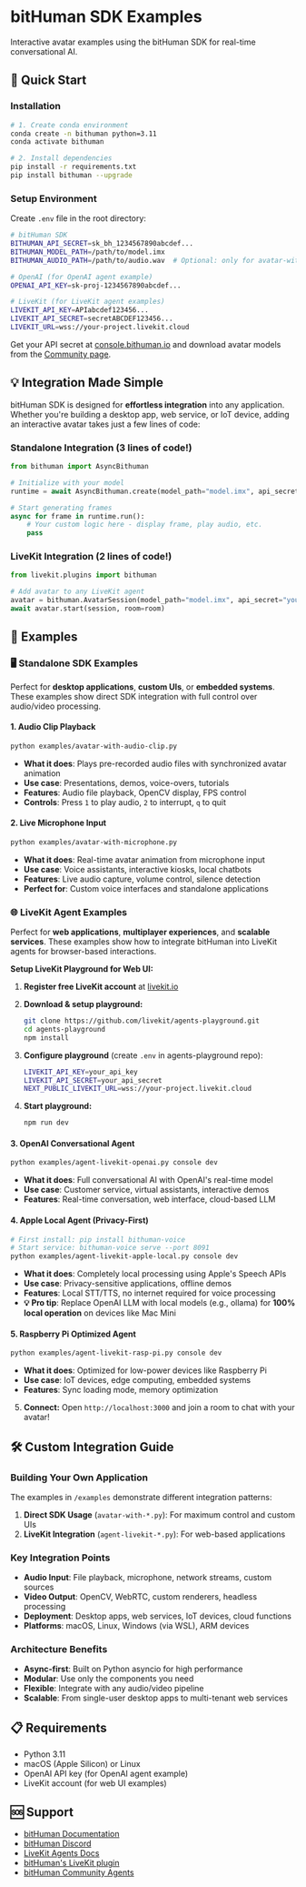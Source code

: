 # bitHuman SDK Examples

Interactive avatar examples using the bitHuman SDK for real-time conversational AI.

## 🚀 Quick Start

### Installation

```bash
# 1. Create conda environment
conda create -n bithuman python=3.11
conda activate bithuman

# 2. Install dependencies
pip install -r requirements.txt
pip install bithuman --upgrade
```

### Setup Environment

Create `.env` file in the root directory:
```bash
# bitHuman SDK
BITHUMAN_API_SECRET=sk_bh_1234567890abcdef...
BITHUMAN_MODEL_PATH=/path/to/model.imx
BITHUMAN_AUDIO_PATH=/path/to/audio.wav  # Optional: only for avatar-with-audio-clip.py

# OpenAI (for OpenAI agent example)
OPENAI_API_KEY=sk-proj-1234567890abcdef...

# LiveKit (for LiveKit agent examples)
LIVEKIT_API_KEY=APIabcdef123456...
LIVEKIT_API_SECRET=secretABCDEF123456...
LIVEKIT_URL=wss://your-project.livekit.cloud
```

Get your API secret at [console.bithuman.io](https://console.bithuman.io) and download avatar models from the [Community page](https://console.bithuman.io/#community).

## 💡 Integration Made Simple

bitHuman SDK is designed for **effortless integration** into any application. Whether you're building a desktop app, web service, or IoT device, adding an interactive avatar takes just a few lines of code:

### Standalone Integration (3 lines of code!)

```python
from bithuman import AsyncBithuman

# Initialize with your model
runtime = await AsyncBithuman.create(model_path="model.imx", api_secret="your_secret")

# Start generating frames
async for frame in runtime.run():
    # Your custom logic here - display frame, play audio, etc.
    pass
```

### LiveKit Integration (2 lines of code!)

```python
from livekit.plugins import bithuman

# Add avatar to any LiveKit agent
avatar = bithuman.AvatarSession(model_path="model.imx", api_secret="your_secret")
await avatar.start(session, room=room)
```

## 📖 Examples

### 🖥️ Standalone SDK Examples

Perfect for **desktop applications**, **custom UIs**, or **embedded systems**. These examples show direct SDK integration with full control over audio/video processing.

#### 1. Audio Clip Playback
```bash
python examples/avatar-with-audio-clip.py
```
- **What it does**: Plays pre-recorded audio files with synchronized avatar animation
- **Use case**: Presentations, demos, voice-overs, tutorials
- **Features**: Audio file playback, OpenCV display, FPS control
- **Controls**: Press `1` to play audio, `2` to interrupt, `q` to quit

#### 2. Live Microphone Input
```bash
python examples/avatar-with-microphone.py
```
- **What it does**: Real-time avatar animation from microphone input
- **Use case**: Voice assistants, interactive kiosks, local chatbots
- **Features**: Live audio capture, volume control, silence detection
- **Perfect for**: Custom voice interfaces and standalone applications

### 🌐 LiveKit Agent Examples

Perfect for **web applications**, **multiplayer experiences**, and **scalable services**. These examples show how to integrate bitHuman into LiveKit agents for browser-based interactions.

**Setup LiveKit Playground for Web UI:**

1. **Register free LiveKit account** at [livekit.io](https://livekit.io)

2. **Download & setup playground:**
   ```bash
   git clone https://github.com/livekit/agents-playground.git
   cd agents-playground
   npm install
   ```

3. **Configure playground** (create `.env` in agents-playground repo):
   ```bash
   LIVEKIT_API_KEY=your_api_key
   LIVEKIT_API_SECRET=your_api_secret
   NEXT_PUBLIC_LIVEKIT_URL=wss://your-project.livekit.cloud
   ```

4. **Start playground:**
   ```bash
   npm run dev
   ```

#### 3. OpenAI Conversational Agent
```bash
python examples/agent-livekit-openai.py console dev
```
- **What it does**: Full conversational AI with OpenAI's real-time model
- **Use case**: Customer service, virtual assistants, interactive demos
- **Features**: Real-time conversation, web interface, cloud-based LLM

#### 4. Apple Local Agent (Privacy-First)
```bash
# First install: pip install bithuman-voice
# Start service: bithuman-voice serve --port 8091
python examples/agent-livekit-apple-local.py console dev
```
- **What it does**: Completely local processing using Apple's Speech APIs
- **Use case**: Privacy-sensitive applications, offline demos
- **Features**: Local STT/TTS, no internet required for voice processing
- **💡 Pro tip**: Replace OpenAI LLM with local models (e.g., ollama) for **100% local operation** on devices like Mac Mini

#### 5. Raspberry Pi Optimized Agent
```bash
python examples/agent-livekit-rasp-pi.py console dev
```
- **What it does**: Optimized for low-power devices like Raspberry Pi
- **Use case**: IoT devices, edge computing, embedded systems
- **Features**: Sync loading mode, memory optimization

5. **Connect:** Open `http://localhost:3000` and join a room to chat with your avatar!

## 🛠️ Custom Integration Guide

### Building Your Own Application

The examples in `/examples` demonstrate different integration patterns:

1. **Direct SDK Usage** (`avatar-with-*.py`): For maximum control and custom UIs
2. **LiveKit Integration** (`agent-livekit-*.py`): For web-based applications

### Key Integration Points

- **Audio Input**: File playback, microphone, network streams, custom sources
- **Video Output**: OpenCV, WebRTC, custom renderers, headless processing  
- **Deployment**: Desktop apps, web services, IoT devices, cloud functions
- **Platforms**: macOS, Linux, Windows (via WSL), ARM devices

### Architecture Benefits

- **Async-first**: Built on Python asyncio for high performance
- **Modular**: Use only the components you need
- **Flexible**: Integrate with any audio/video pipeline
- **Scalable**: From single-user desktop apps to multi-tenant web services

## 📋 Requirements

- Python 3.11
- macOS (Apple Silicon) or Linux
- OpenAI API key (for OpenAI agent example)
- LiveKit account (for web UI examples)

## 🆘 Support
- [bitHuman Documentation](https://docs.bithuman.io)
- [bitHuman Discord](https://discord.gg/yM7wRRqu)
- [LiveKit Agents Docs](https://docs.livekit.io/agents)
- [bitHuman's LiveKit plugin](https://docs.livekit.io/agents/integrations/avatar/bithuman/)
- [bitHuman Community Agents](https://console.bithuman.io/#community)
